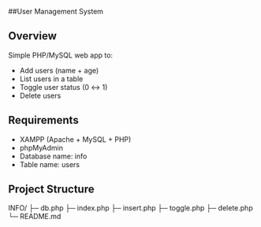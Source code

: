 ##User Management System
## Overview
Simple PHP/MySQL web app to:
- Add users (name + age)
- List users in a table
- Toggle user status (0 ↔️ 1)
- Delete users

## Requirements
- XAMPP (Apache + MySQL + PHP)
- phpMyAdmin
- Database name: info
- Table name: users

## Project Structure
INFO/
├─ db.php
├─ index.php
├─ insert.php
├─ toggle.php
├─ delete.php
└─ README.md
